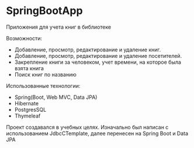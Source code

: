 # SpringBootApp

Приложения для учета книг в библиотеке

Возможности:
- Добавление, просмотр, редактирование и удаление книг.
- Добавление, просмотр, редактирование и удаление посетителей.
- Закрепление книги за человеком, учет времени, на которое была взята книга
- Поиск книг по названию

Использованные технологии:
- Spring(Boot, Web MVC, Data JPA)
- Hibernate
- PostgresSQL
- Thymeleaf

Проект создавался в учебных целях. Изначально был написан с использованием JdbcCTemplate, далее перенесен на Spring Boot и Data JPA
